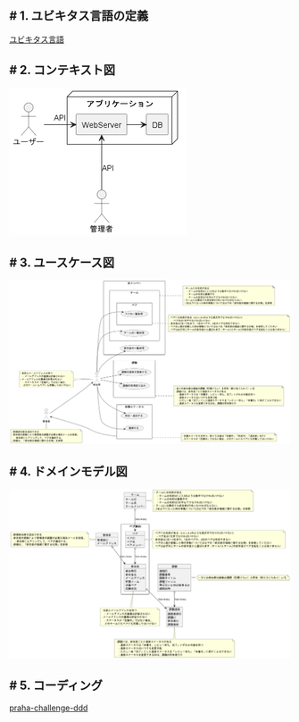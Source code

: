 ## # 1. ユビキタス言語の定義
[ユビキタス言語]('./ユビキタス言語/ubiquitous_language.md')

## # 2. コンテキスト図
<img src='./コンテキスト図/context.png'>

## # 3. ユースケース図
<img src='./ユースケース図/usecase.png'>

## # 4. ドメインモデル図
<img src='./ドメインモデル図/domain.png'>

## # 5. コーディング
[praha-challenge-ddd](https://github.com/YamazakiYusuke/praha-challenge-ddd)